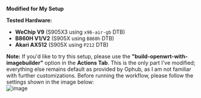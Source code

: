 **Modified for My Setup**

**Tested Hardware:**
- **WeChip V9** (S905X3 using `x96-air-gb` DTB)
- **B860H V1/V2** (S905X using `B860h` DTB)
- **Akari AX512** (S905X using `P212` DTB)

**Note:** If you'd like to try this setup, please use the **"build-openwrt-with-imagebuilder"** option in the **Actions Tab**. This is the only part I've modified; everything else remains default as provided by Ophub, as I am not familiar with further customizations. Before running the workflow, please follow the settings shown in the image below:  
![image](https://github.com/user-attachments/assets/8f34bbf8-398d-44d2-8ac5-8af5209c9f8f)
